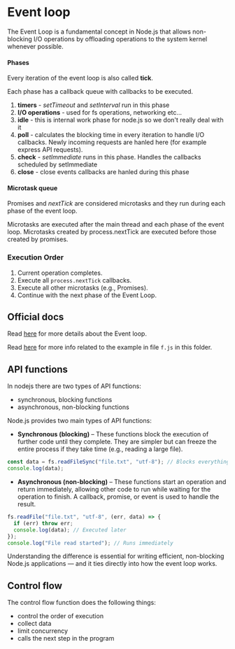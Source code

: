 # Event loop

The Event Loop is a fundamental concept in Node.js that allows non-blocking I/O operations by offloading operations to the system kernel whenever possible.

#### Phases

Every iteration of the event loop is also called **tick**.

Each phase has a callback queue with callbacks to be executed.

1. **timers** - _setTimeout_ and _setInterval_ run in this phase
2. **I/O operations** - used for fs operations, networking etc...
3. **idle** - this is internal work phase for node.js so we don't really deal with it
4. **poll** - calculates the blocking time in every iteration to handle I/O callbacks. Newly incoming requests are hanled here (for example express API requests).
5. **check** - _setImmediate_ runs in this phase. Handles the callbacks scheduled by setImmediate
6. **close** - close events callbacks are hanled during this phase

#### Microtask queue

Promises and _nextTick_ are considered microtasks and they run during each phase of the event loop.

Microtasks are executed after the main thread and each phase of the event loop. Microtasks created by process.nextTick are executed before those created by promises.

### Execution Order

1. Current operation completes.
2. Execute all `process.nextTick` callbacks.
3. Execute all other microtasks (e.g., Promises).
4. Continue with the next phase of the Event Loop.

## Official docs

Read [here](https://nodejs.org/en/learn/asynchronous-work/event-loop-timers-and-nexttick) for more details about the Event loop.

Read [here](https://nodejs.org/en/learn/asynchronous-work/dont-block-the-event-loop) for more info related to the example in file `f.js` in this folder.

## API functions

In nodejs there are two types of API functions:

- synchronous, blocking functions
- asynchronous, non-blocking functions

Node.js provides two main types of API functions:

- **Synchronous (blocking)** – These functions block the execution of further code until they complete. They are simpler but can freeze the entire process if they take time (e.g., reading a large file).

```js
const data = fs.readFileSync("file.txt", "utf-8"); // Blocks everything until file is read
console.log(data);
```

- **Asynchronous (non-blocking)** – These functions start an operation and return immediately, allowing other code to run while waiting for the operation to finish. A callback, promise, or event is used to handle the result.

```js
fs.readFile("file.txt", "utf-8", (err, data) => {
  if (err) throw err;
  console.log(data); // Executed later
});
console.log("File read started"); // Runs immediately
```

Understanding the difference is essential for writing efficient, non-blocking Node.js applications — and it ties directly into how the event loop works.

## Control flow

The control flow function does the following things:

- control the order of execution
- collect data
- limit concurrency
- calls the next step in the program
